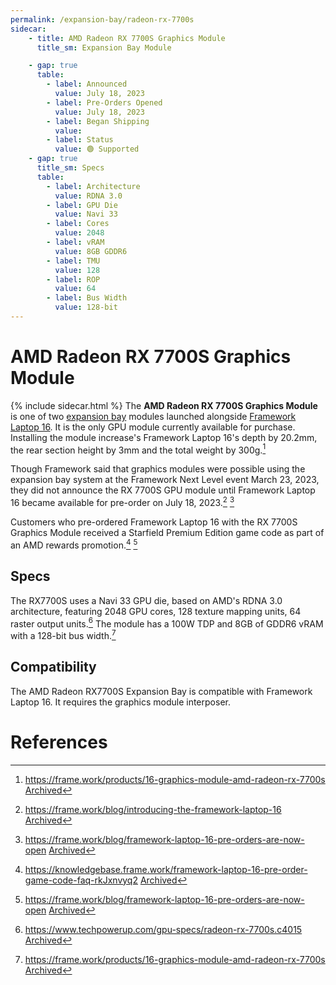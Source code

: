 ```yaml
---
permalink: /expansion-bay/radeon-rx-7700s
sidecar:
    - title: AMD Radeon RX 7700S Graphics Module
      title_sm: Expansion Bay Module

    - gap: true 
      table: 
        - label: Announced
          value: July 18, 2023
        - label: Pre-Orders Opened
          value: July 18, 2023
        - label: Began Shipping
          value:
        - label: Status
          value: 🟢 Supported
    - gap: true
      title_sm: Specs
      table:
        - label: Architecture
          value: RDNA 3.0
        - label: GPU Die
          value: Navi 33
        - label: Cores
          value: 2048
        - label: vRAM
          value: 8GB GDDR6
        - label: TMU
          value: 128
        - label: ROP
          value: 64
        - label: Bus Width
          value: 128-bit
---
```

# AMD Radeon RX 7700S Graphics Module
{% include sidecar.html %}
The **AMD Radeon RX 7700S Graphics Module** is one of two [expansion bay](/expansion-bay) modules launched alongside [Framework Laptop 16](/framework-laptop-16). It is the only GPU module currently available for purchase. Installing the module increase's Framework Laptop 16's depth by 20.2mm, the rear section height by 3mm and the total weight by 300g.[^1]

Though Framework said that graphics modules were possible using the expansion bay system at the Framework Next Level event March 23, 2023, they did not announce the RX 7700S GPU module until Framework Laptop 16 became available for pre-order on July 18, 2023.[^4] [^5]

Customers who pre-ordered Framework Laptop 16 with the RX 7700S Graphics Module received a Starfield Premium Edition game code as part of an AMD rewards promotion.[^2] [^5]

## Specs
The RX7700S uses a Navi 33 GPU die, based on AMD's RDNA 3.0 architecture, featuring 2048 GPU cores, 128 texture mapping units, 64 raster output units.[^3] The module has a 100W TDP and 8GB of GDDR6 vRAM with a 128-bit bus width.[^1]

## Compatibility
The AMD Radeon RX7700S Expansion Bay is compatible with Framework Laptop 16. It requires the graphics module interposer.

# References
[^1]: <https://frame.work/products/16-graphics-module-amd-radeon-rx-7700s> [Archived](https://web.archive.org/web/20250101174825/https://frame.work/products/16-graphics-module-amd-radeon-rx-7700s)
[^2]: <https://knowledgebase.frame.work/framework-laptop-16-pre-order-game-code-faq-rkJxnvyq2> [Archived](https://web.archive.org/web/20240315002351/https://knowledgebase.frame.work/framework-laptop-16-pre-order-game-code-faq-rkJxnvyq2)
[^3]: <https://www.techpowerup.com/gpu-specs/radeon-rx-7700s.c4015> [Archived](https://web.archive.org/web/20250101180201/https://www.techpowerup.com/gpu-specs/radeon-rx-7700s.c4015)
[^4]: <https://frame.work/blog/introducing-the-framework-laptop-16> [Archived](http://web.archive.org/web/20250101212249/https://frame.work/blog/introducing-the-framework-laptop-16)
[^5]: <https://frame.work/blog/framework-laptop-16-pre-orders-are-now-open> [Archived](https://web.archive.org/web/20250101210953/https://frame.work/blog/framework-laptop-16-pre-orders-are-now-open)
